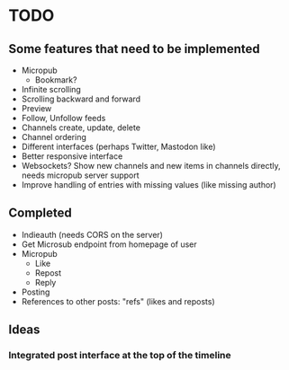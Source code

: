 # TODO

## Some features that need to be implemented

- Micropub
  - Bookmark?
- Infinite scrolling
- Scrolling backward and forward
- Preview
- Follow, Unfollow feeds
- Channels create, update, delete
- Channel ordering
- Different interfaces (perhaps Twitter, Mastodon like)
- Better responsive interface
- Websockets? Show new channels and new items in channels directly, needs
  micropub server support
- Improve handling of entries with missing values (like missing author)

## Completed

- Indieauth (needs CORS on the server)
- Get Microsub endpoint from homepage of user
- Micropub
  - Like
  - Repost
  - Reply
- Posting
- References to other posts: "refs" (likes and reposts)

## Ideas

### Integrated post interface at the top of the timeline


